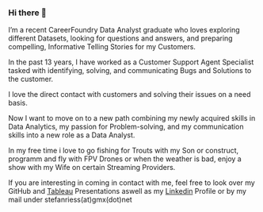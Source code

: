 ### Hi there 👋

I’m a recent CareerFoundry Data Analyst graduate who loves
exploring different Datasets, looking for questions and answers,
and preparing compelling, Informative Telling Stories for my
Customers.

In the past 13 years, I have worked as a Customer Support Agent
Specialist tasked with identifying, solving, and communicating Bugs
and Solutions to the customer.

I love the direct contact with customers and solving their issues on
a need basis.

Now I want to move on to a new path combining my newly acquired
skills in Data Analytics, my passion for Problem-solving, and my
communication skills into a new role as a Data Analyst.

In my free time i love to go fishing for Trouts with my Son or construct, programm and fly with FPV Drones or when the weather is bad, enjoy a show with my Wife on certain Streaming Providers.


If you are interesting in coming in contact with me, feel free to look over my GitHub and [Tableau](https://public.tableau.com/app/profile/stefan.rie.) Presentations aswell as my [Linkedin](https://www.linkedin.com/in/stefan-rie%C3%9F-37719917b) Profile or by my mail under stefanriess(at)gmx(dot)net
